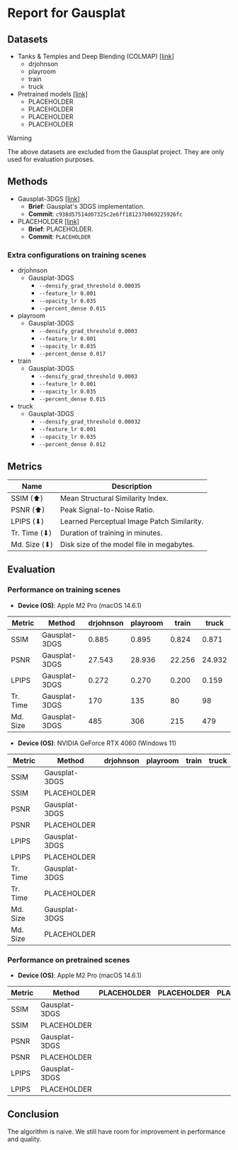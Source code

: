 # Report for Gausplat

## Datasets

- Tanks & Temples and Deep Blending (COLMAP) [[link]](https://repo-sam.inria.fr/fungraph/3d-gaussian-splatting/datasets/input/tandt_db.zip)
  - drjohnson
  - playroom
  - train
  - truck
- Pretrained models [[link]](https://repo-sam.inria.fr/fungraph/3d-gaussian-splatting/datasets/pretrained/models.zip)
  - PLACEHOLDER
  - PLACEHOLDER
  - PLACEHOLDER
  - PLACEHOLDER

> [!WARNING]
> The above datasets are excluded from the Gausplat project. They are only used for evaluation purposes.

## Methods

- Gausplat-3DGS [[link]](https://github.com/AsherJingkongChen/Gausplat/tree/c938d57514d07325c2e6ff181237b069225926fc)
  - **Brief**: Gausplat's 3DGS implementation.
  - **Commit**: `c938d57514d07325c2e6ff181237b069225926fc`
- PLACEHOLDER [[link]](#)
  - **Brief**: PLACEHOLDER.
  - **Commit**: `PLACEHOLDER`

### Extra configurations on training scenes

- drjohnson
  - Gausplat-3DGS
    - `--densify_grad_threshold 0.00035`
    - `--feature_lr 0.001`
    - `--opacity_lr 0.035`
    - `--percent_dense 0.015`
- playroom
  - Gausplat-3DGS
    - `--densify_grad_threshold 0.0003`
    - `--feature_lr 0.001`
    - `--opacity_lr 0.035`
    - `--percent_dense 0.017`
- train
  - Gausplat-3DGS
    - `--densify_grad_threshold 0.0003`
    - `--feature_lr 0.001`
    - `--opacity_lr 0.035`
    - `--percent_dense 0.015`
- truck
  - Gausplat-3DGS
    - `--densify_grad_threshold 0.00032`
    - `--feature_lr 0.001`
    - `--opacity_lr 0.035`
    - `--percent_dense 0.012`

## Metrics

| Name         | Description                                |
| ------------ | ------------------------------------------ |
| SSIM (⬆)     | Mean Structural Similarity Index.          |
| PSNR (⬆)     | Peak Signal-to-Noise Ratio.                |
| LPIPS (⬇)    | Learned Perceptual Image Patch Similarity. |
| Tr. Time (⬇) | Duration of training in minutes.           |
| Md. Size (⬇) | Disk size of the model file in megabytes.  |

## Evaluation

### Performance on training scenes

- **Device (OS)**: Apple M2 Pro (macOS 14.6.1)

| Metric   | Method        | drjohnson | playroom | train  | truck  |
| -------- | ------------- | --------- | -------- | ------ | ------ |
| SSIM     | Gausplat-3DGS | 0.885     | 0.895    | 0.824  | 0.871  |
| PSNR     | Gausplat-3DGS | 27.543    | 28.936   | 22.256 | 24.932 |
| LPIPS    | Gausplat-3DGS | 0.272     | 0.270    | 0.200  | 0.159  |
| Tr. Time | Gausplat-3DGS | 170       | 135      | 80     | 98     |
| Md. Size | Gausplat-3DGS | 485       | 306      | 215    | 479    |

- **Device (OS)**: NVIDIA GeForce RTX 4060 (Windows 11)

| Metric   | Method        | drjohnson | playroom | train | truck |
| -------- | ------------- | --------- | -------- | ----- | ----- |
| SSIM     | Gausplat-3DGS |           |          |       |       |
| SSIM     | PLACEHOLDER   |           |          |       |       |
| PSNR     | Gausplat-3DGS |           |          |       |       |
| PSNR     | PLACEHOLDER   |           |          |       |       |
| LPIPS    | Gausplat-3DGS |           |          |       |       |
| LPIPS    | PLACEHOLDER   |           |          |       |       |
| Tr. Time | Gausplat-3DGS |           |          |       |       |
| Tr. Time | PLACEHOLDER   |           |          |       |       |
| Md. Size | Gausplat-3DGS |           |          |       |       |
| Md. Size | PLACEHOLDER   |           |          |       |       |

### Performance on pretrained scenes

- **Device (OS)**: Apple M2 Pro (macOS 14.6.1)

| Metric | Method        | PLACEHOLDER | PLACEHOLDER | PLACEHOLDER | PLACEHOLDER |
| ------ | ------------- | ----------- | ----------- | ----------- | ----------- |
| SSIM   | Gausplat-3DGS |             |             |             |             |
| SSIM   | PLACEHOLDER   |             |             |             |             |
| PSNR   | Gausplat-3DGS |             |             |             |             |
| PSNR   | PLACEHOLDER   |             |             |             |             |
| LPIPS  | Gausplat-3DGS |             |             |             |             |
| LPIPS  | PLACEHOLDER   |             |             |             |             |

## Conclusion

The algorithm is naive. We still have room for improvement in performance and quality.
